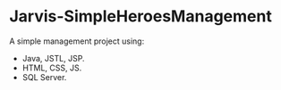 # Jarvis-SimpleHeroesManagement

A simple management project using:
  - Java, JSTL, JSP.
  - HTML, CSS, JS.
  - SQL Server.
